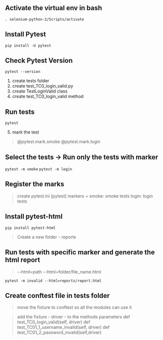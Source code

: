 ## Activate the virtual env in bash

`. selenium-python-2/Scripts/activate`

## Install Pytest

`pip install -U pytest`

## Check Pytest Version

`pytest --version`

1. create tests folder
2. create test_TC0_login_valid.py
3. create TestLoginValid class
4. create test_TC0_login_valid method

## Run tests

`pytest`

5. mark the test

> @pytest.mark.smoke
> @pytest.mark.login

## Select the tests -> Run only the tests with marker

`pytest -m smoke`
`pytest -m login`

## Register the marks

> create pytest.ini
> [pytest]
> markers =
>    smoke: smoke tests
>    login: login tests


## Install pytest-html 

`pip install pytest-html`

> Create a new folder - reports

## Run tests with specific marker and generate the html report 

> --html=path
> --html=folder/file_name.html

`pytest -m invalid --html=reports/report.html`

## Create conftest file in tests folder

> move the fixture to conftest so all the modules can use it

> add the fixture - driver - to the methods parameters
> def test_TC0_login_valid(self, driver)
> def test_TC01_1_username_invalid(self, driver)
> def test_TC01_2_password_invalid(self,driver)